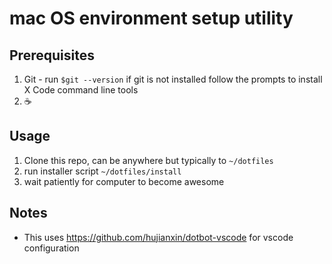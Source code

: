 # mac OS environment setup utility
## Prerequisites
1. Git - run `$git --version` if git is not installed follow the prompts to install X Code command line tools
2. :coffee:

## Usage
1. Clone this repo, can be anywhere but typically to `~/dotfiles`
2. run installer script `~/dotfiles/install`
3. wait patiently for computer to become awesome

## Notes
* This uses https://github.com/hujianxin/dotbot-vscode for vscode configuration
